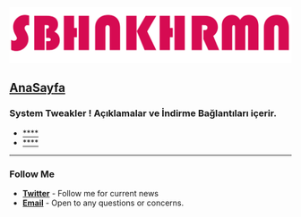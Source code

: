 ![download](https://github.com/sbhnkhrmn/sbhnkhrmn.github.io/raw/master/ikonlar/ReadMe2_Sbhnkhrmn.png)

## [**AnaSayfa**](https://sbhnkhrmn.github.io/) 
### System Tweakler ! Açıklamalar ve İndirme Bağlantıları içerir.

* [****]()
* [****]()
________________________



























































































### Follow Me
* [**Twitter**](https://twitter.com/sbhnkhrmn) - Follow me for current news
* [**Email**](mailto:khrmn.sbhn@gmail.com) - Open to any questions or concerns.